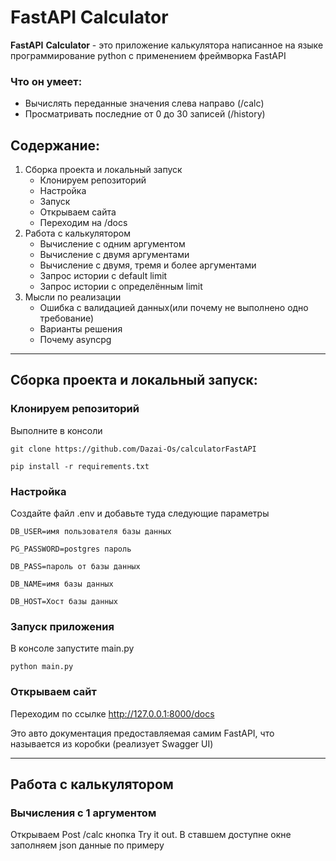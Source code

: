 # FastAPI Calculator
__FastAPI__ __Calculator__ - это приложение калькулятора написанное на языке программирование python с применением фреймворка FastAPI

### Что он умеет:
* Вычислять переданные значения слева направо (/calc)
* Просматривать последние от 0 до 30 записей (/history)

## Содержание:
1. Сборка проекта и локальный запуск
    * Клонируем репозиторий 
    * Настройка
    * Запуск
    * Открываем сайта
    * Переходим на /docs
 2. Работа с калькулятором
    * Вычисление с одним аргументом
    * Вычисление с двумя аргументами
    * Вычисление с двумя, тремя и более аргументами
    * Запрос истории с default limit
    * Запрос истории с определённым limit
3. Мысли по реализации
    * Ошибка с валидацией данных(или почему не выполнено одно требование)
    * Варианты решения
    * Почему asyncpg
    
____
    
## Сборка проекта и локальный запуск:
### Клонируем репозиторий
Выполните в консоли 
    
`git clone https://github.com/Dazai-Os/calculatorFastAPI`
    
    
`pip install -r requirements.txt`
    

### Настройка
Создайте файл .env и добавьте туда следующие параметры
```
DB_USER=имя пользователя базы данных

PG_PASSWORD=postgres пароль

DB_PASS=пароль от базы данных

DB_NAME=имя базы данных

DB_HOST=Хост базы данных
```
### Запуск приложения
В консоле запустите main.py

` python main.py `

### Открываем сайт
Переходим по ссылке http://127.0.0.1:8000/docs

Это авто документация предоставляемая самим FastAPI, что называется из коробки (реализует Swagger UI)

____

## Работа с калькулятором
### Вычисления с 1 аргументом
Открываем Post /calc кнопка Try  it out. В ставшем доступне окне заполняем json данные по примеру

